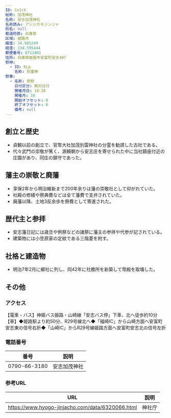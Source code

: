 ```yaml
---
ID: Co1rX
総称: 加茂神社
名称: 安志加茂神社
名称読み: アンジカモジンジャ
別名: null
都道府県: 兵庫県
区域: 姫路市
緯度: 34.985249
経度: 134.595444
郵便番号: 6712401
住所: 兵庫県姫路市安富町安志407
祭神:
  - ID: KLp
    名称: 別雷神
祭事:
  - 名称: 例祭
    日付区分: 絶対日付
    開催月日: 10-26
    開催月: 10
    開始オフセット: 0
    終了オフセット: 0
    備考: null
---
```


## 創立と歴史

- 貞観以前の創立で、官幣大社加茂別雷神社の分霊を勧請した古社である。
- 代々武門の崇敬が篤く、源頼朝から安志庄を寄せられた中に当社鎮座付近の庄園があり、同庄の鎮守であった。

## 藩主の崇敬と廃藩

- 享保2年から明治維新まで200年余りは藩の崇敬社として仰がれていた。
- 社殿の修繕や祭典費などは全て藩費で支弁されていた。
- 廃藩以降、土地3反余歩を祭費として寄進された。

## 歴代主と参拝

- 安志藩日記には歳旦や例祭などの諸祭に藩主の参拝や代参が記されている。
- 建築物には小笠原家の定紋である三階菱を附す。

## 社格と建造物

- 明治7年2月に郷社に列し、同42年に社務所を新築して幣殿を取壊した。

## その他

### アクセス

【電車・バス】神姫バス姫路・山崎線「安志バス停」下車、北へ徒歩約10分【車】◆姫路駅より約50分、R29号線北へ◆「福崎IC」から山崎方面へ安富町安志東の信号右折◆「山崎IC」からR29号線姫路方面へ安富町安志北の信号左折

### 電話番号

| 番号         | 説明         |
| ------------ | ------------ |
| 0790-66-3180 | 安志加茂神社 |

### 参考URL

| URL                                              | 説明   |
| ------------------------------------------------ | ------ |
| https://www.hyogo-jinjacho.com/data/6320066.html | 神社庁 |
